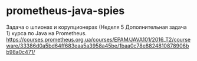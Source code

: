 # prometheus-java-spies
Задача о шпионах и корупционерах (Неделя 5 Дополнительная задача 1) курса по Java на Prometheus.
https://courses.prometheus.org.ua/courses/EPAM/JAVA101/2016_T2/courseware/33386d0a5bd64ff683eaa5a3958a45be/1baa0c78e8824810878906bb98a0c471/
